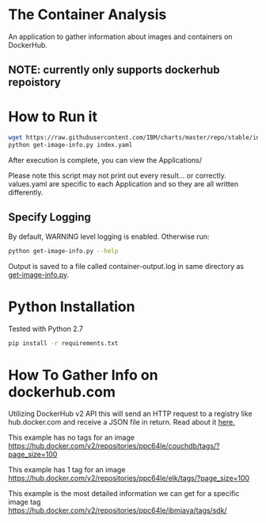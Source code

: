 # The Container Analysis
An application to gather information about images and containers on DockerHub.

## NOTE: currently only supports dockerhub repoistory
 
# How to Run it

```bash
wget https://raw.githubusercontent.com/IBM/charts/master/repo/stable/index.yaml
python get-image-info.py index.yaml
```
After execution is complete, you can view the Applications/

Please note this script may not print out every result... or correctly. values.yaml are specific to each Application and so they are all written differently.

## Specify Logging

By default, WARNING level logging is enabled. Otherwise run:

```bash
python get-image-info.py --help
```

Output is saved to a file called container-output.log in same directory as [get-image-info.py](./get-image-info.py). 

# Python Installation

Tested with Python 2.7

```bash
pip install -r requirements.txt
```

# How To Gather Info on dockerhub.com

Utilizing DockerHub v2 API this will send an HTTP request to a registry like hub.docker.com and
receive a JSON file in return. Read about it [here.](https://docs.docker.com/registry/spec/api/)

This example has no tags for an image
https://hub.docker.com/v2/repositories/ppc64le/couchdb/tags/?page_size=100

This example has 1 tag for an image
https://hub.docker.com/v2/repositories/ppc64le/elk/tags/?page_size=100

This example is the most detailed information we can get for a specific image
tag
https://hub.docker.com/v2/repositories/ppc64le/ibmjava/tags/sdk/

